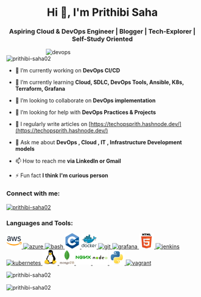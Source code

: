 <h1 align="center">Hi 👋, I'm Prithibi Saha</h1>
<h3 align="center">Aspiring Cloud & DevOps Engineer | Blogger | Tech-Explorer | Self-Study Oriented</h3>

<img align="right" alt="devops" width="400" src="https://encrypted-tbn0.gstatic.com/images?q=tbn:ANd9GcQb7YxNtlsWNS9pwO63HXOtylVjmmRpZIeyx4mkJSN4tejQepQnh3Ujr4AJ0jk6gvbcHwc&usqp=CAU">

<p align="left"> <img src="https://komarev.com/ghpvc/?username=prithibi-saha02&label=Profile%20views&color=0e75b6&style=flat" alt="prithibi-saha02" /> </p>

- 🔭 I’m currently working on **DevOps CI/CD**

- 🌱 I’m currently learning **Cloud, SDLC, DevOps Tools, Ansible, K8s, Terraform, Grafana**

- 👯 I’m looking to collaborate on **DevOps implementation**

- 🤝 I’m looking for help with **DevOps Practices & Projects**

- 📝 I regularly write articles on [https://techopsprith.hashnode.dev/](https://techopsprith.hashnode.dev/)

- 💬 Ask me about **DevOps , Cloud , IT , Infrastructure Development models**

- 📫 How to reach me **via LinkedIn or Gmail**

- ⚡ Fun fact **I think I'm curious person**

<h3 align="left">Connect with me:</h3>
<p align="left">
<a href="https://linkedin.com/in/prithibi-saha02" target="blank"><img align="center" src="https://raw.githubusercontent.com/rahuldkjain/github-profile-readme-generator/master/src/images/icons/Social/linked-in-alt.svg" alt="prithibi-saha02" height="30" width="40" /></a>
</p>

<h3 align="left">Languages and Tools:</h3>
<p align="left"> <a href="https://aws.amazon.com" target="_blank" rel="noreferrer"> <img src="https://raw.githubusercontent.com/devicons/devicon/master/icons/amazonwebservices/amazonwebservices-original-wordmark.svg" alt="aws" width="40" height="40"/> </a> <a href="https://azure.microsoft.com/en-in/" target="_blank" rel="noreferrer"> <img src="https://www.vectorlogo.zone/logos/microsoft_azure/microsoft_azure-icon.svg" alt="azure" width="40" height="40"/> </a> <a href="https://www.gnu.org/software/bash/" target="_blank" rel="noreferrer"> <img src="https://www.vectorlogo.zone/logos/gnu_bash/gnu_bash-icon.svg" alt="bash" width="40" height="40"/> </a> <a href="https://www.w3schools.com/cpp/" target="_blank" rel="noreferrer"> <img src="https://raw.githubusercontent.com/devicons/devicon/master/icons/cplusplus/cplusplus-original.svg" alt="cplusplus" width="40" height="40"/> </a> <a href="https://www.docker.com/" target="_blank" rel="noreferrer"> <img src="https://raw.githubusercontent.com/devicons/devicon/master/icons/docker/docker-original-wordmark.svg" alt="docker" width="40" height="40"/> </a> <a href="https://git-scm.com/" target="_blank" rel="noreferrer"> <img src="https://www.vectorlogo.zone/logos/git-scm/git-scm-icon.svg" alt="git" width="40" height="40"/> </a> <a href="https://grafana.com" target="_blank" rel="noreferrer"> <img src="https://www.vectorlogo.zone/logos/grafana/grafana-icon.svg" alt="grafana" width="40" height="40"/> </a> <a href="https://www.w3.org/html/" target="_blank" rel="noreferrer"> <img src="https://raw.githubusercontent.com/devicons/devicon/master/icons/html5/html5-original-wordmark.svg" alt="html5" width="40" height="40"/> </a> <a href="https://www.jenkins.io" target="_blank" rel="noreferrer"> <img src="https://www.vectorlogo.zone/logos/jenkins/jenkins-icon.svg" alt="jenkins" width="40" height="40"/> </a> <a href="https://kubernetes.io" target="_blank" rel="noreferrer"> <img src="https://www.vectorlogo.zone/logos/kubernetes/kubernetes-icon.svg" alt="kubernetes" width="40" height="40"/> </a> <a href="https://www.linux.org/" target="_blank" rel="noreferrer"> <img src="https://raw.githubusercontent.com/devicons/devicon/master/icons/linux/linux-original.svg" alt="linux" width="40" height="40"/> </a> <a href="https://www.mongodb.com/" target="_blank" rel="noreferrer"> <img src="https://raw.githubusercontent.com/devicons/devicon/master/icons/mongodb/mongodb-original-wordmark.svg" alt="mongodb" width="40" height="40"/> </a> <a href="https://www.nginx.com" target="_blank" rel="noreferrer"> <img src="https://raw.githubusercontent.com/devicons/devicon/master/icons/nginx/nginx-original.svg" alt="nginx" width="40" height="40"/> </a> <a href="https://nodejs.org" target="_blank" rel="noreferrer"> <img src="https://raw.githubusercontent.com/devicons/devicon/master/icons/nodejs/nodejs-original-wordmark.svg" alt="nodejs" width="40" height="40"/> </a> <a href="https://www.python.org" target="_blank" rel="noreferrer"> <img src="https://raw.githubusercontent.com/devicons/devicon/master/icons/python/python-original.svg" alt="python" width="40" height="40"/> </a> <a href="https://www.vagrantup.com/" target="_blank" rel="noreferrer"> <img src="https://www.vectorlogo.zone/logos/vagrantup/vagrantup-icon.svg" alt="vagrant" width="40" height="40"/> </a> </p>

<p><img align="center" src="https://github-readme-stats.vercel.app/api/top-langs?username=prithibi-saha02&show_icons=true&locale=en&layout=compact" alt="prithibi-saha02" /></p>

<p><img align="center" src="https://github-readme-streak-stats.herokuapp.com/?user=prithibi-saha02&" alt="prithibi-saha02" /></p>

